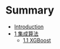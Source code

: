 # Summary

* [Introduction](README.md)
* [1 集成算法](1-ji-cheng-suan-fa.md)
  * [1.1 XGBoost](1-ji-cheng-suan-fa/11-xgboost.md)

